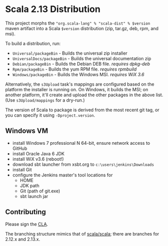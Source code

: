 # Scala 2.13 Distribution

This project morphs the `"org.scala-lang" % "scala-dist" % $version` maven artifact
into a Scala `$version` distribution (zip, tar.gz, deb, rpm, and msi).

To build a distribution, run:

  * `Universal/packageBin` - Builds the universal zip installer
  * `UniversalDocs/packageBin` - Builds the universal documentation zip
  * `Debian/packageBin`  - Builds the Debian DEB file.  *requires dpkg-deb*
  * `Rpm/packageBin`     - Builds the yum RPM file.  *requires rpmbuild*
  * `Windows/packageBin` - Builds the Windows MSI.  *requires WiX 3.6*

Alternatively, the `s3Upload` task's mappings are configured based on the platform
the installer is running on.  On Windows, it builds the MSI; on another platform,
it'll create and upload the other packages in the above list. (Use `s3Upload/mappings` for a dry-run.)

The version of Scala to package is derived from the most recent git tag,
or you can specify it using `-Dproject.version`.

## Windows VM

  - install Windows 7 professional N 64-bit, ensure network access to GitHub
  - install Oracle Java 6 JDK
  - install WiX v3.6 (reboot!)
  - download sbt launcher from xsbt.org to `c:\users\jenkins\Downloads`
  - install Git
  - configure the Jenkins master's tool locations for
     - HOME
     - JDK path
     - Git (path of git.exe)
     - sbt launch jar

## Contributing

Please sign the [CLA](https://contribute.akka.io/contribute/cla/scala).

The branching structure mimics that of [scala/scala](https://github.com/scala/scala);
there are branches for 2.12.x and 2.13.x.
